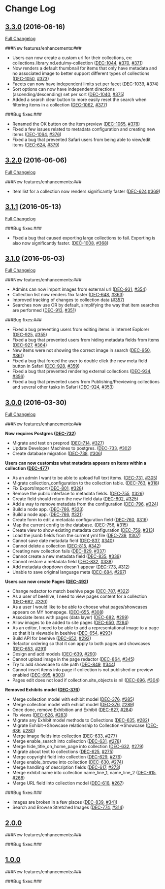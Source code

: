 # Change Log

## [3.3.0](https://github.com/ndlib/honeycomb/tree/v3.3.0) (2016-06-16)
[Full Changelog](https://github.com/ndlib/honeycomb/compare/v3.2.0...v3.3.0)

###New features/enhancements:###
  - Users can now create a custom url for their collections, ex: collections.library.nd.edu/my-collection
 ([DEC-1044](https://jira.library.nd.edu/browse/DEC-1044), [#370](https://github.com/ndlib/honeycomb/pull/370), [#371](https://github.com/ndlib/honeycomb/pull/371))
  - Now renders a default thumbnail for items that only have metadata and no associated image to better support different types of collections ([DEC-1050](https://jira.library.nd.edu/browse/DEC-1050), [#373](https://github.com/ndlib/honeycomb/pull/373))
  - Facets can now have independent limits set per facet ([DEC-1039](https://jira.library.nd.edu/browse/DEC-1039), [#374](https://github.com/ndlib/honeycomb/pull/374))
  - Sort options can now have independent directions (ascending/descending) set per sort ([DEC-1040](https://jira.library.nd.edu/browse/DEC-1040), [#375](https://github.com/ndlib/honeycomb/pull/375))
  - Added a search clear button to more easily reset the search when filtering items in a collection ([DEC-1062](https://jira.library.nd.edu/browse/DEC-1062), [#377](https://github.com/ndlib/honeycomb/pull/377))

###Bug fixes:###
  - Renamed the OK button on the item preview ([DEC-1065](https://jira.library.nd.edu/browse/DEC-1065), [#378](https://github.com/ndlib/honeycomb/pull/378))
  - Fixed a few issues related to metadata configuration and creating new items ([DEC-1064](https://jira.library.nd.edu/browse/DEC-1064), [#376](https://github.com/ndlib/honeycomb/pull/376))
  - Fixed a bug that prevented Safari users from being able to view/edit items ([DEC-624](https://jira.library.nd.edu/browse/DEC-624), [#379](https://github.com/ndlib/honeycomb/pull/379))


## [3.2.0](https://github.com/ndlib/honeycomb/tree/v3.2.0) (2016-06-06)
[Full Changelog](https://github.com/ndlib/honeycomb/compare/v3.1.1...v3.2.0)

###New features/enhancements:###
  - Item list for a collection now renders significantly faster ([DEC-624](https://jira.library.nd.edu/browse/DEC-624),[#369](https://github.com/ndlib/honeycomb/pull/369))

## [3.1.1](https://github.com/ndlib/honeycomb/tree/v3.1.1) (2016-05-13)
[Full Changelog](https://github.com/ndlib/honeycomb/compare/v3.1.0...v3.1.1)

###Bug fixes:###
  - Fixed a bug that caused exporting large collections to fail. Exporting is also now significantly faster. ([DEC-1008](https://jira.library.nd.edu/browse/DEC-1008), [#368](https://github.com/ndlib/honeycomb/pull/368))

## [3.1.0](https://github.com/ndlib/honeycomb/tree/v3.1.0) (2016-05-03)
[Full Changelog](https://github.com/ndlib/honeycomb/compare/v3.0.0...v3.1.0)

###New features/enhancements:###
  - Admins can now import images from external url ([DEC-931](https://jira.library.nd.edu/browse/DEC-931), [#354](https://github.com/ndlib/honeycomb/pull/354))
  - Collection list now renders 15x faster ([DEC-648](https://jira.library.nd.edu/browse/DEC-648), [#363](https://github.com/ndlib/honeycomb/pull/363))
  - Improved tracking of changes to collection data ([#357](https://github.com/ndlib/honeycomb/pull/357))
  - Searches now use OR by default, simplifying the way that item searches are performed ([DEC-913](https://jira.library.nd.edu/browse/DEC-913), [#351](https://github.com/ndlib/honeycomb/pull/351))

###Bug fixes:###
  - Fixed a bug preventing users from editing items in Internet Explorer ([DEC-925](https://jira.library.nd.edu/browse/DEC-925), [#355](https://github.com/ndlib/honeycomb/pull/355))
  - Fixed a bug that prevented users from hiding metadata fields from items ([DEC-927](https://jira.library.nd.edu/browse/DEC-927), [#364](https://github.com/ndlib/honeycomb/pull/364))
  - New items were not showing the correct image in search ([DEC-950](https://jira.library.nd.edu/browse/DEC-950), [#361](https://github.com/ndlib/honeycomb/pull/361))
  - Fixed a bug that forced the user to double click the new meta field button in Safari ([DEC-928](https://jira.library.nd.edu/browse/DEC-928), [#359](https://github.com/ndlib/honeycomb/pull/359))
  - Fixed a bug that prevented rendering external collections ([DEC-934](https://jira.library.nd.edu/browse/DEC-934), [#356](https://github.com/ndlib/honeycomb/pull/356))
  - Fixed a bug that prevented users from Publishing/Previewing collections and several other tasks in Safari ([DEC-924](https://jira.library.nd.edu/browse/DEC-924), [#353](https://github.com/ndlib/honeycomb/pull/353))

## [3.0.0](https://github.com/ndlib/honeycomb/tree/v3.0.0) (2016-03-30)
[Full Changelog](https://github.com/ndlib/honeycomb/compare/v2.0.0...v3.0.0)

###New features/enhancements:###

**Now requires Postgres ([DEC-732](https://jira.library.nd.edu/browse/DEC-732))**
  - Migrate and test on preprod ([DEC-714](https://jira.library.nd.edu/browse/DEC-714), [#327](https://github.com/ndlib/honeycomb/pull/327))
  - Update Developer Machines to postgres. ([DEC-733](https://jira.library.nd.edu/browse/DEC-733), [#302](https://github.com/ndlib/honeycomb/pull/302))
  - Create database migration ([DEC-738](https://jira.library.nd.edu/browse/DEC-738), [#306](https://github.com/ndlib/honeycomb/pull/306))

**Users can now customize what metadata appears on items within a collection ([DEC-477](https://jira.library.nd.edu/browse/DEC-477))**
  - As an admin I want to be able to upload full text items. ([DEC-731](https://jira.library.nd.edu/browse/DEC-731), [#305](https://github.com/ndlib/honeycomb/pull/305))
  - Migrate collection_configuration to the collection table. ([DEC-763](https://jira.library.nd.edu/browse/DEC-763), [#318](https://github.com/ndlib/honeycomb/pull/318))
  - Fix Export/Import ([DEC-801](https://jira.library.nd.edu/browse/DEC-801), [#328](https://github.com/ndlib/honeycomb/pull/328))
  - Remove the public interface to metadata fields. ([DEC-755](https://jira.library.nd.edu/browse/DEC-755), [#326](https://github.com/ndlib/honeycomb/pull/326))
  - Create field should return the new field data ([DEC-802](https://jira.library.nd.edu/browse/DEC-802), [#325](https://github.com/ndlib/honeycomb/pull/325))
  - Add a way to remove metadata from the configuration ([DEC-796](https://jira.library.nd.edu/browse/DEC-796), [#324](https://github.com/ndlib/honeycomb/pull/324))
  - Build a node app. ([DEC-766](https://jira.library.nd.edu/browse/DEC-766), [#323](https://github.com/ndlib/honeycomb/pull/323))
  - Build a node app. ([DEC-766](https://jira.library.nd.edu/browse/DEC-766), [#321](https://github.com/ndlib/honeycomb/pull/321))
  - Create form to edit a metadata configuration field ([DEC-760](https://jira.library.nd.edu/browse/DEC-760), [#316](https://github.com/ndlib/honeycomb/pull/316))
  - Map the current config to the database. ([DEC-756](https://jira.library.nd.edu/browse/DEC-756), [#315](https://github.com/ndlib/honeycomb/pull/315))
  - Create view to show existing metadata configuration ([DEC-759](https://jira.library.nd.edu/browse/DEC-759), [#313](https://github.com/ndlib/honeycomb/pull/313))
  - Load the jsonb fields from the current yml file ([DEC-739](https://jira.library.nd.edu/browse/DEC-739), [#307](https://github.com/ndlib/honeycomb/pull/307))
  - Cannot save date metadata field ([DEC-837](https://jira.library.nd.edu/browse/DEC-837), [#340](https://github.com/ndlib/honeycomb/pull/340))
  - Cannot delete a collection ([DEC-815](https://jira.library.nd.edu/browse/DEC-815), [#342](https://github.com/ndlib/honeycomb/pull/342))
  - Creating new collection fails ([DEC-829](https://jira.library.nd.edu/browse/DEC-829), [#337](https://github.com/ndlib/honeycomb/pull/337))
  - Cannot create a new metadata field ([DEC-835](https://jira.library.nd.edu/browse/DEC-835), [#339](https://github.com/ndlib/honeycomb/pull/339))
  - Cannot restore a metadata field ([DEC-832](https://jira.library.nd.edu/browse/DEC-832), [#338](https://github.com/ndlib/honeycomb/pull/338))
  - Add metadata dropdown doesn't appear ([DEC-773](https://jira.library.nd.edu/browse/DEC-773), [#312](https://github.com/ndlib/honeycomb/pull/312))
  - Unable to save original language meta ([DEC-684](https://jira.library.nd.edu/browse/DEC-684), [#297](https://github.com/ndlib/honeycomb/pull/297))

**Users can now create Pages ([DEC-492](https://jira.library.nd.edu/browse/DEC-492))**
  - Change redactor to match beehive page ([DEC-787](https://jira.library.nd.edu/browse/DEC-787), [#322](https://github.com/ndlib/honeycomb/pull/322))
  - As a user of beehive, I need to view pages content for a collection ([DEC-662](https://jira.library.nd.edu/browse/DEC-662), [#320](https://github.com/ndlib/honeycomb/pull/320))
  - As a user I would like to be able to choose what pages/showcases appears on MY homepage. ([DEC-655](https://jira.library.nd.edu/browse/DEC-655), [#308](https://github.com/ndlib/honeycomb/pull/308))
  - Associate items with pages (data layer) ([DEC-682](https://jira.library.nd.edu/browse/DEC-682), [#299](https://github.com/ndlib/honeycomb/pull/299))
  - Allow images to be added to site pages ([DEC-650](https://jira.library.nd.edu/browse/DEC-650), [#294](https://github.com/ndlib/honeycomb/pull/294))
  - As an editor, I need to be able to add a representational image to a page so that it is viewable in beehive ([DEC-654](https://jira.library.nd.edu/browse/DEC-654), [#293](https://github.com/ndlib/honeycomb/pull/293))
  - Build API for beehive ([DEC-652](https://jira.library.nd.edu/browse/DEC-652), [#292](https://github.com/ndlib/honeycomb/pull/292))
  - Refactor ordering so that it can apply to both pages and showcases ([DEC-653](https://jira.library.nd.edu/browse/DEC-653), [#291](https://github.com/ndlib/honeycomb/pull/291))
  - Design and add models ([DEC-639](https://jira.library.nd.edu/browse/DEC-639), [#290](https://github.com/ndlib/honeycomb/pull/290))
  - Cannot upload image in the page redactor ([DEC-864](https://jira.library.nd.edu/browse/DEC-864), [#345](https://github.com/ndlib/honeycomb/pull/345))
  - Try to add showcase to site path ([DEC-849](https://jira.library.nd.edu/browse/DEC-849), [#344](https://github.com/ndlib/honeycomb/pull/344))
  - Cannot insert items into page if collection is not published or preview enabled ([DEC-695](https://jira.library.nd.edu/browse/DEC-695), [#303](https://github.com/ndlib/honeycomb/pull/303))
  - Pages edit does not load if collection.site_objects is nil ([DEC-696](https://jira.library.nd.edu/browse/DEC-696), [#304](https://github.com/ndlib/honeycomb/pull/304))

**Removed Exhibits model ([DEC-376](https://jira.library.nd.edu/browse/DEC-376))**
  - Merge collection model with exhibit model ([DEC-376](https://jira.library.nd.edu/browse/DEC-376), [#285](https://github.com/ndlib/honeycomb/pull/285))
  - Merge collection model with exhibit model ([DEC-376](https://jira.library.nd.edu/browse/DEC-376), [#289](https://github.com/ndlib/honeycomb/pull/289))
  - Once done, remove Exhibition and Exhibit ([DEC-627](https://jira.library.nd.edu/browse/DEC-627), [#284](https://github.com/ndlib/honeycomb/pull/284))
  - Fix views ([DEC-626](https://jira.library.nd.edu/browse/DEC-626), [#283](https://github.com/ndlib/honeycomb/pull/283))
  - Migrate any Exhibit model methods to Collections ([DEC-635](https://jira.library.nd.edu/browse/DEC-635), [#282](https://github.com/ndlib/honeycomb/pull/282))
  - Migrate Exhibit->Showcase relationship to Collection->Showcase ([DEC-636](https://jira.library.nd.edu/browse/DEC-636), [#280](https://github.com/ndlib/honeycomb/pull/280))
  - Merge image fields into collection ([DEC-633](https://jira.library.nd.edu/browse/DEC-633), [#277](https://github.com/ndlib/honeycomb/pull/277))
  - Merge enable_search into collection ([DEC-631](https://jira.library.nd.edu/browse/DEC-631), [#278](https://github.com/ndlib/honeycomb/pull/278))
  - Merge hide_title_on_home_page into collection ([DEC-632](https://jira.library.nd.edu/browse/DEC-632), [#279](https://github.com/ndlib/honeycomb/pull/279))
  - Migrate about text to collections ([DEC-625](https://jira.library.nd.edu/browse/DEC-625), [#275](https://github.com/ndlib/honeycomb/pull/275))
  - Merge copyright field into collection ([DEC-629](https://jira.library.nd.edu/browse/DEC-629), [#276](https://github.com/ndlib/honeycomb/pull/276))
  - Merge enable_browse into collection ([DEC-630](https://jira.library.nd.edu/browse/DEC-630), [#274](https://github.com/ndlib/honeycomb/pull/274))
  - Merge handling of description fields ([DEC-617](https://jira.library.nd.edu/browse/DEC-617), [#273](https://github.com/ndlib/honeycomb/pull/273))
  - Merge exhibit name into collection name_line_1, name_line_2 ([DEC-615](https://jira.library.nd.edu/browse/DEC-615), [#268](https://github.com/ndlib/honeycomb/pull/268))
  - Merge URL field into collection model ([DEC-616](https://jira.library.nd.edu/browse/DEC-616), [#267](https://github.com/ndlib/honeycomb/pull/267))
  
###Bug fixes:###
- Images are broken in a few places ([DEC-839](https://jira.library.nd.edu/browse/DEC-839), [#341](https://github.com/ndlib/honeycomb/pull/341))
- Search and Browse Stretched Images ([DEC-774](https://jira.library.nd.edu/browse/DEC-774), [#314](https://github.com/ndlib/honeycomb/pull/314))

## [2.0.0](https://github.com/ndlib/honeycomb/tree/v2.0.0)

###New features/enhancements:###

###Bug fixes:###

## [1.0.0](https://github.com/ndlib/honeycomb/tree/v1.0.0)

###New features/enhancements:###

###Bug fixes:###
